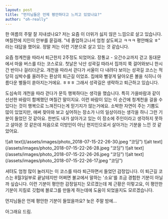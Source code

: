 ```yaml
---
layout: post
title: "먼지님들은 언제 평안하다고 느끼고 있었나요?"
author: "oh-really"
---
```


한 여름의 주말 잘 지내셨나요? 저는 요즘 이 더위가 싫지 않은 느낌으로 살고 있습니다. 며칠전에 지인이 안부를 묻길래. "네 졸업하고나서 엄청 살도찌고 ㅋㅋㅋ 평안해요 ㅎ" 라는 대답을 했어요. 정말 저는 이런 기분으로 살고 있는 것 같습니다. 

요즘 청계천을 따라서 퇴근한지 2주정도 되었어요. 장통교 - 오간수교까지 걷고 동대문에서 마을 버스를 타는 코스로요. 첫날은 낙산 성곽길 따라서 집까지 쭉 걸어와보니 한시간 반이나 걸리더군요. 개천을 따라서 걷다가 서울이 다 내려다 보이는 성곽길 코스는 적당히 심박수를 올려주는 환상의 퇴근길 이었죠. 집에와 뻘겋게 달아오른 볼을 식히니 아름다운 별들이 쏟아지는거에요. ㅎㅎㅎ 그래서 성곽길은 생략하고 퇴근하고 있습니다. 

도심속의 개천을 따라 걷다가 문득 행복하다는 생각을 했습니다. 특히 가을바람과 같이 선선한 바람이 함께했던 며칠간 말이지요. 이런 바람이 있는 이 순간에 청계천을 걸을 수 있다는 것이 행복으로 느껴진다는게 믿기지가 않는거에요. 소박한 자연이 주는 기쁨도 많이 있었지만, 애써 찾아와 보고 싶어하는 장소가 나의 일상이라는 생각을 하니 그런 기분이 들었던 것 같아요. 한번도 내가 살아가고 있는 이 장소에 주인이라고 생각하지 못하고 살아온 것 같은데 처음으로 이방인이 아닌 현지인으로서 살아가는 기분을 느낀 것 같았어요. 

![alt text](/assets/images/photo_2018-07-15-22-26-30.jpeg “코딩”)
![alt text](/assets/images/photo_2018-07-15-22-26-28.jpeg “코딩”)
![alt text](/assets/images/photo_2018-07-15-22-26-26.jpeg “코딩”)
![alt text](/assets/images/photo_2018-07-15-22-26-17.jpeg “코딩”)


셔텨도 엄청 많이 눌러지는 이 코스를 따라 퇴근하면서 들었던 감정입니다. 이 퇴근길 코스는 8월3일부로 끝날테지만 어쩌면 불교에서 말하는 '소요'를 조금 경험한 기분이 아닐까 싶습니다. 이런 기분이 평안한 감정일지는 모르겠는데 제 근황은 이렇고요, 이 평안한 기분이 지킬로 깃헙에 블로그를 만들게 하는데에 도움이 되었을지도 모르겠습니다. 

먼지님들은 언제 평안한 기분이 들었을까요?
늦은 주말 밤에...

아그래요 드림.